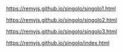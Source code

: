 https://remyjs.github.io/singolo/singolo1.html  

https://remyjs.github.io/singolo/singolo2.html  

https://remyjs.github.io/singolo/singolo3.html  

https://remyjs.github.io/singolo/index.html  
